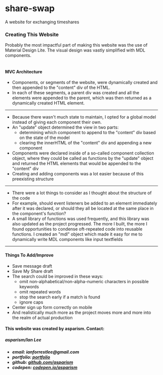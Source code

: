 # share-swap
A website for exchanging timeshares



<div class="mdl-cell  mdl-cell--12-col message-card mdl-card mdl-shadow--2dp mdl-grid">
  <div class="mdl-card__title">
    <h3>Creating This Website</h3></div>
  <div class="mdl-card__actions mdl-card--border">
    <p>Probably the most impactful part of making this website was the use of Material Design Lite. The visual design was vastly simplified with MDL components.<br><br>
      <h4>MVC Architecture</h4>
      <ul>
        <li>Components, or segments of the website, were dynamically created and then appended to the "content" div of the HTML.</li>
        <li>In each of these segments, a parent div was created and all the elements were appended to the parent, which was then returned as a dynamically created HTML element.</li>
      </ul>
      <hr>
      <ul>
        <li>Because there wasn't much state to maintain, I opted for a global model instead of giving each component their own.</li>
        <li>An "update" object determined the view in two parts:
          <ul>
            <li>determining which component to append to the "content" div based on the state of the model</li>
            <li>clearing the innerHTML of the "content" div and appending a new component</li>
          </ul>
        </li>
        <li>Components were declared inside of a so-called component collection object, where they could be called as functions by the "update" object and returned the HTML elements that would be appended to the "content" div</li>
        <li>Creating and adding components was a lot easier because of this preexisting structure</li>
      </ul>
      <hr>
      <ul>
        <li>There were a lot things to consider as I thought about the structure of the code</li>
        <li>For example, should event listeners be added to an element immediately after it was declared, or should they all be located at the same place in the component's function?</li>
        <li>A small library of functions was used frequently, and this library was also updated as the project progressed. The more I built, the more I found opportunities to condense oft-repeated code into reusable functions. I created an "mdl" object which
          made it easy for me to dynamically write MDL components like input textfields</li>
      </ul>
      <hr>
      <h4>Things To Add/Improve</h4>
      <ul>
        <li>Save message draft</li>
        <li>Save My Share draft</li>
        <li>The search could be improved in these ways:
          <ul>
            <li>omit non-alphabetical/non-alpha-numeric characters in possible keywords</li>
            <li>omit repeated words</li>
            <li>stop the search early if a match is found</li>
            <li>ignore caps</li>
          </ul>
        </li>
        <li>Center sign up form correctly on mobile</li>
        <li>And realistically much more as the project moves more and more into the realm of actual production</li>
      </ul>
    </p>
  </div>
  <div class="mdl-card__actions mdl-card--border">
    <p>
      <h4>This website was created by asparism. Contact:</h4>
      <h5>asparism/Ian Lee</h5>
      <h5>
        <ul>
          <li>email: ianforrestlee@gmail.com</li>
          <li>portfolio: <a href="https://asparism.github.io" target="_blank">portfolio</a></li>
          <li>github: <a href="https://github.com/asparism" target="_blank">github.com/asparism</a></li>
          <li>codepen: <a href="https://codepen.io/asparism" target="_blank">codepen.io/asparism</a></li>
        </ul>
      </h5>
   </p>
  </div>
</div>
